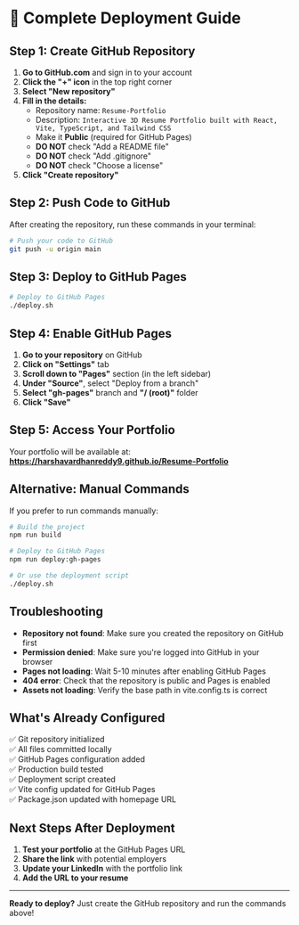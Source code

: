 # 🚀 Complete Deployment Guide

## Step 1: Create GitHub Repository

1. **Go to GitHub.com** and sign in to your account
2. **Click the "+" icon** in the top right corner
3. **Select "New repository"**
4. **Fill in the details:**
   - Repository name: `Resume-Portfolio`
   - Description: `Interactive 3D Resume Portfolio built with React, Vite, TypeScript, and Tailwind CSS`
   - Make it **Public** (required for GitHub Pages)
   - **DO NOT** check "Add a README file"
   - **DO NOT** check "Add .gitignore"
   - **DO NOT** check "Choose a license"
5. **Click "Create repository"**

## Step 2: Push Code to GitHub

After creating the repository, run these commands in your terminal:

```bash
# Push your code to GitHub
git push -u origin main
```

## Step 3: Deploy to GitHub Pages

```bash
# Deploy to GitHub Pages
./deploy.sh
```

## Step 4: Enable GitHub Pages

1. **Go to your repository** on GitHub
2. **Click on "Settings"** tab
3. **Scroll down to "Pages"** section (in the left sidebar)
4. **Under "Source"**, select "Deploy from a branch"
5. **Select "gh-pages"** branch and **"/ (root)"** folder
6. **Click "Save"**

## Step 5: Access Your Portfolio

Your portfolio will be available at:
**https://harshavardhanreddy9.github.io/Resume-Portfolio**

## Alternative: Manual Commands

If you prefer to run commands manually:

```bash
# Build the project
npm run build

# Deploy to GitHub Pages
npm run deploy:gh-pages

# Or use the deployment script
./deploy.sh
```

## Troubleshooting

- **Repository not found**: Make sure you created the repository on GitHub first
- **Permission denied**: Make sure you're logged into GitHub in your browser
- **Pages not loading**: Wait 5-10 minutes after enabling GitHub Pages
- **404 error**: Check that the repository is public and Pages is enabled
- **Assets not loading**: Verify the base path in vite.config.ts is correct

## What's Already Configured

✅ Git repository initialized  
✅ All files committed locally  
✅ GitHub Pages configuration added  
✅ Production build tested  
✅ Deployment script created  
✅ Vite config updated for GitHub Pages  
✅ Package.json updated with homepage URL  

## Next Steps After Deployment

1. **Test your portfolio** at the GitHub Pages URL
2. **Share the link** with potential employers
3. **Update your LinkedIn** with the portfolio link
4. **Add the URL to your resume**

---

**Ready to deploy?** Just create the GitHub repository and run the commands above!
